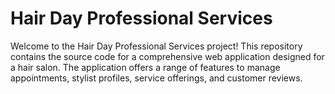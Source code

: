 
# Hair Day Professional Services

Welcome to the Hair Day Professional Services project! This repository contains the source code for a comprehensive web application designed for a hair salon. The application offers a range of features to manage appointments, stylist profiles, service offerings, and customer reviews. 

